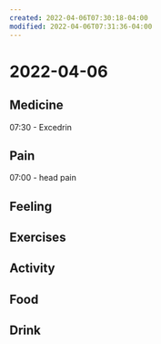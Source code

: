 ```yaml
---
created: 2022-04-06T07:30:18-04:00
modified: 2022-04-06T07:31:36-04:00
---
```


# 2022-04-06

## Medicine

07:30 - Excedrin

## Pain

07:00 - head pain


## Feeling


## Exercises


## Activity


## Food


## Drink
